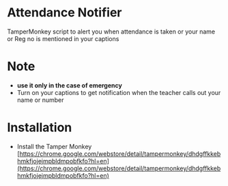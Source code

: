 # Attendance Notifier 

TamperMonkey script to alert you when attendance is taken or your name or Reg no is mentioned in your captions



# Note 
-  **use it only in the case of emergency**
- Turn on your captions to get notification when the teacher calls out your name or number


# Installation 
  - Install the Tamper Monkey [https://chrome.google.com/webstore/detail/tampermonkey/dhdgffkkebhmkfjojejmpbldmpobfkfo?hl=en](https://chrome.google.com/webstore/detail/tampermonkey/dhdgffkkebhmkfjojejmpbldmpobfkfo?hl=en)
